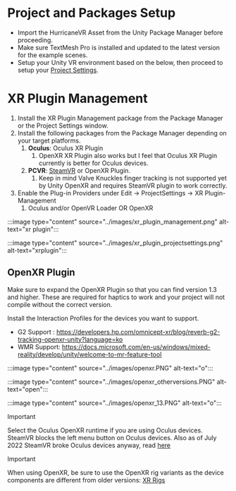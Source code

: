 # Project and Packages Setup

- Import the HurricaneVR Asset from the Unity Package Manager before proceeding.
- Make sure TextMesh Pro is installed and updated to the latest version for the example scenes. 
- Setup your Unity VR environment based on the below, then proceed to setup your [Project Settings](setup_project.md#project-setup).

# XR Plugin Management

1. Install the XR Plugin Management package from the Package Manager or the Project Settings window.
1. Install the following packages from the Package Manager depending on your target platforms.
    1. **Oculus**: Oculus XR Plugin
        1. OpenXR XR Plugin also works but I feel that Oculus XR Plugin currently is better for Oculus devices.
    1. **PCVR**: [SteamVR](setup_steamvr.md#steamvr) or OpenXR Plugin.
        1. Keep in mind Valve Knuckles finger tracking is not supported yet by Unity OpenXR and requires SteamVR plugin to work correctly.
1. Enable the Plug-in Providers under Edit -> ProjectSettings -> XR Plugin-Management
    1. Oculus and/or OpenVR Loader OR OpenXR

:::image type="content" source="../images/xr_plugin_management.png" alt-text="xr plugin":::

:::image type="content" source="../images/xr_plugin_projectsettings.png" alt-text="xrplugin":::

## OpenXR Plugin 

Make sure to expand the OpenXR Plugin so that you can find version 1.3 and higher. These are required for haptics to work and your project will not compile without the correct version.

Install the Interaction Profiles for the devices you want to support.

- G2 Support : https://developers.hp.com/omnicept-xr/blog/reverb-g2-tracking-openxr-unity?language=ko
- WMR Support: https://docs.microsoft.com/en-us/windows/mixed-reality/develop/unity/welcome-to-mr-feature-tool

:::image type="content" source="../images/openxr.PNG" alt-text="o":::

:::image type="content" source="../images/openxr_otherversions.PNG" alt-text="open":::

:::image type="content" source="../images/openxr_13.PNG" alt-text="o":::

> [!IMPORTANT]
> Select the Oculus OpenXR runtime if you are using Oculus devices. SteamVR blocks the left menu button on Oculus devices.
> Also as of July 2022 SteamVR broke Oculus devices anyway, read [here](https://forum.unity.com/threads/primary-button-on-quest-2-controllers-never-returns-true-when-pressed.1294833/#post-8214897)

> [!IMPORTANT]
> When using OpenXR, be sure to use the OpenXR rig variants as the device components are different from older versions: [XR Rigs](scenesetup.md#xr-rigs)